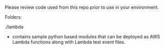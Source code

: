 Please review code used from this repo prior to use in your environment.

Folders:

./lambda 
- contains sample python based modules that can be deployed as AWS Lambda functions along with Lambda test event files.
